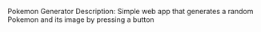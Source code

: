 Pokemon Generator
Description: Simple web app that generates a random Pokemon and its image by pressing a button
